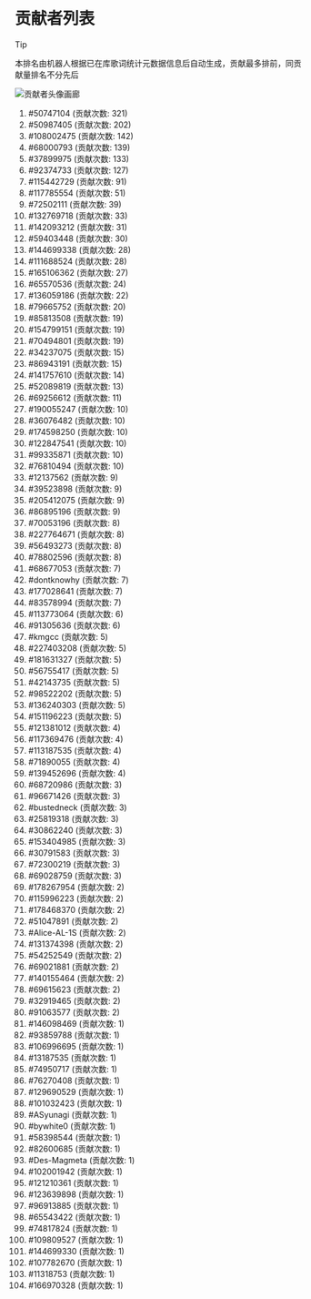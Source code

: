 # 贡献者列表

> [!TIP]
> 本排名由机器人根据已在库歌词统计元数据信息后自动生成，贡献最多排前，同贡献量排名不分先后

![贡献者头像画廊](./CONTRIBUTORS.svg)

1. #50747104 (贡献次数: 321)
2. #50987405 (贡献次数: 202)
3. #108002475 (贡献次数: 142)
4. #68000793 (贡献次数: 139)
5. #37899975 (贡献次数: 133)
6. #92374733 (贡献次数: 127)
7. #115442729 (贡献次数: 91)
8. #117785554 (贡献次数: 51)
9. #72502111 (贡献次数: 39)
10. #132769718 (贡献次数: 33)
11. #142093212 (贡献次数: 31)
12. #59403448 (贡献次数: 30)
13. #144699338 (贡献次数: 28)
14. #111688524 (贡献次数: 28)
15. #165106362 (贡献次数: 27)
16. #65570536 (贡献次数: 24)
17. #136059186 (贡献次数: 22)
18. #79665752 (贡献次数: 20)
19. #85813508 (贡献次数: 19)
20. #154799151 (贡献次数: 19)
21. #70494801 (贡献次数: 19)
22. #34237075 (贡献次数: 15)
23. #86943191 (贡献次数: 15)
24. #141757610 (贡献次数: 14)
25. #52089819 (贡献次数: 13)
26. #69256612 (贡献次数: 11)
27. #190055247 (贡献次数: 10)
28. #36076482 (贡献次数: 10)
29. #174598250 (贡献次数: 10)
30. #122847541 (贡献次数: 10)
31. #99335871 (贡献次数: 10)
32. #76810494 (贡献次数: 10)
33. #12137562 (贡献次数: 9)
34. #39523898 (贡献次数: 9)
35. #205412075 (贡献次数: 9)
36. #86895196 (贡献次数: 9)
37. #70053196 (贡献次数: 8)
38. #227764671 (贡献次数: 8)
39. #56493273 (贡献次数: 8)
40. #78802596 (贡献次数: 8)
41. #68677053 (贡献次数: 7)
42. #dontknowhy (贡献次数: 7)
43. #177028641 (贡献次数: 7)
44. #83578994 (贡献次数: 7)
45. #113773064 (贡献次数: 6)
46. #91305636 (贡献次数: 6)
47. #kmgcc (贡献次数: 5)
48. #227403208 (贡献次数: 5)
49. #181631327 (贡献次数: 5)
50. #56755417 (贡献次数: 5)
51. #42143735 (贡献次数: 5)
52. #98522202 (贡献次数: 5)
53. #136240303 (贡献次数: 5)
54. #151196223 (贡献次数: 5)
55. #121381012 (贡献次数: 4)
56. #117369476 (贡献次数: 4)
57. #113187535 (贡献次数: 4)
58. #71890055 (贡献次数: 4)
59. #139452696 (贡献次数: 4)
60. #68720986 (贡献次数: 3)
61. #96671426 (贡献次数: 3)
62. #bustedneck (贡献次数: 3)
63. #25819318 (贡献次数: 3)
64. #30862240 (贡献次数: 3)
65. #153404985 (贡献次数: 3)
66. #30791583 (贡献次数: 3)
67. #72300219 (贡献次数: 3)
68. #69028759 (贡献次数: 3)
69. #178267954 (贡献次数: 2)
70. #115996223 (贡献次数: 2)
71. #178468370 (贡献次数: 2)
72. #51047891 (贡献次数: 2)
73. #Alice-AL-1S (贡献次数: 2)
74. #131374398 (贡献次数: 2)
75. #54252549 (贡献次数: 2)
76. #69021881 (贡献次数: 2)
77. #140155464 (贡献次数: 2)
78. #69615623 (贡献次数: 2)
79. #32919465 (贡献次数: 2)
80. #91063577 (贡献次数: 2)
81. #146098469 (贡献次数: 1)
82. #93859788 (贡献次数: 1)
83. #106996695 (贡献次数: 1)
84. #13187535 (贡献次数: 1)
85. #74950717 (贡献次数: 1)
86. #76270408 (贡献次数: 1)
87. #129690529 (贡献次数: 1)
88. #101032423 (贡献次数: 1)
89. #ASyunagi (贡献次数: 1)
90. #bywhite0 (贡献次数: 1)
91. #58398544 (贡献次数: 1)
92. #82600685 (贡献次数: 1)
93. #Des-Magmeta (贡献次数: 1)
94. #102001942 (贡献次数: 1)
95. #121210361 (贡献次数: 1)
96. #123639898 (贡献次数: 1)
97. #96913885 (贡献次数: 1)
98. #65543422 (贡献次数: 1)
99. #74817824 (贡献次数: 1)
100. #109809527 (贡献次数: 1)
101. #144699330 (贡献次数: 1)
102. #107782670 (贡献次数: 1)
103. #11318753 (贡献次数: 1)
104. #166970328 (贡献次数: 1)
